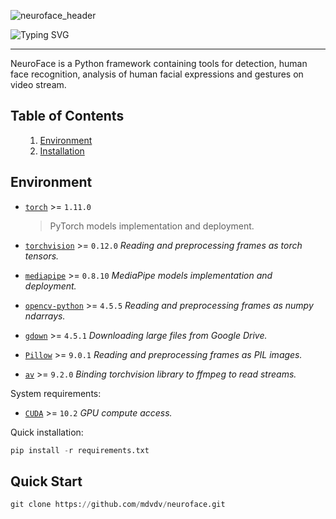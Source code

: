 ![neuroface_header](https://user-images.githubusercontent.com/83948828/178101505-a6654269-c692-41f1-b508-9ff51068fd3f.jpg)

![Typing SVG](https://readme-typing-svg.herokuapp.com?size=100&color=F7F7F7&center=true&vCenter=true&width=1875&height=100&lines=NeuroFace)

---

NeuroFace is a Python framework containing tools for detection, human face recognition, analysis of human facial expressions and gestures on video stream.

<a name='000'></a>
<h2>Table of Contents</h2>

<ul>
    <ol type='1'>
    <li><a href='#001'>Environment</a></li>
    <li><a href='#002'>Installation</a></li>
    </ol>
</ul>

<a name='001'></a>
<h2>Environment</h2>

- [`torch`](https://github.com/pytorch/pytorch) >= `1.11.0` 
  
  > PyTorch models implementation and deployment.

- [`torchvision`](https://github.com/pytorch/vision) >= `0.12.0` *Reading and preprocessing frames as torch tensors.*
- [`mediapipe`](https://github.com/google/mediapipe) >= `0.8.10` *MediaPipe models implementation and deployment.*
- [`opencv-python`](https://github.com/opencv/opencv-python) >= `4.5.5` *Reading and preprocessing frames as numpy ndarrays.*
- [`gdown`](https://github.com/wkentaro/gdown) >= `4.5.1` *Downloading large files from Google Drive.*
- [`Pillow`](https://github.com/python-pillow/Pillow) >= `9.0.1` *Reading and preprocessing frames as PIL images.*
- [`av`](https://github.com/PyAV-Org/PyAV) >= `9.2.0` *Binding torchvision library to ffmpeg to read streams.*

System requirements:
- [`CUDA`](https://developer.nvidia.com/cuda-downloads) >= `10.2` *GPU compute access.*

Quick installation:
```python
pip install -r requirements.txt
```

<a name='002'></a>
<h2>Quick Start</h2>

```python
git clone https://github.com/mdvdv/neuroface.git
```
